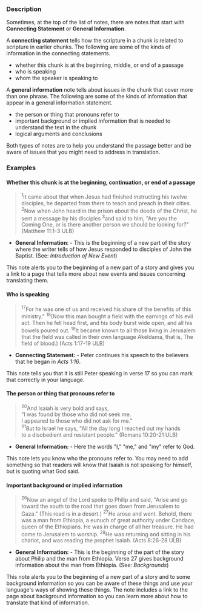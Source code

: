 
### Description

Sometimes, at the top of the list of notes, there are notes that start with **Connecting Statement** or **General Information**.

A **connecting statement** tells how the scripture in a chunk is related to scripture in earlier chunks.  The following are some of the kinds of information in the connecting statements.

* whether this chunk is at the beginning, middle, or end of a passage
* who is speaking
* whom the speaker is speaking to

A **general information** note tells about issues in the chunk that cover more than one phrase.  The following are some of the kinds of information that appear in a general information statement.

* the person or thing that pronouns refer to
* important background or implied information that is needed to understand the text in the chunk
* logical arguments and conclusions

Both types of notes are to help you understand the passage better and be aware of issues that you might need to address in translation.

### Examples

#### Whether this chunk is at the beginning, continuation, or end of a passage

><sup>1</sup>It came about that when Jesus had finished instructing his twelve disciples, he departed from there to teach and preach in their cities. <sup>2</sup>Now when John heard in the prison about the deeds of the Christ, he sent a message by his disciples <sup>3</sup>and said to him, "Are you the Coming One, or is there another person we should be looking for?" (Matthew 11:1-3 ULB)

* **General Information**: - This is the beginning of a new part of the story where the writer tells of how Jesus responded to disciples of John the Baptist. (See: *Introduction of New Event*)

This note alerts you to the beginning of a new part of a story and gives you a link to a page that tells more about new events and issues concerning translating them.

#### Who is speaking

> <sup>17</sup>For he was one of us and received his share of the benefits of this ministry." <sup>18</sup>(Now this man bought a field with the earnings of his evil act. Then he fell head first, and his body burst wide open, and all his bowels poured out. <sup>19</sup>It became known to all those living in Jerusalem that the field was called in their own language Akeldama, that is, The field of blood.) (Acts 1:17-19 ULB)


* **Connecting Statement:** - Peter continues his speech to the believers that he began in *Acts 1:16*. 

This note tells you that it is still Peter speaking in verse 17 so you can mark that correctly in your language.

#### The person or thing that pronouns refer to

><sup>20</sup>And Isaiah is very bold and says,  
>"I was found by those who did not seek me.  
>I appeared to those who did not ask for me."  
><sup>21</sup>But to Israel he says, "All the day long I reached out my hands  
>to a disobedient and resistant people." (Romans 10:20-21 ULB)


* **General Information:** - Here the words "I," "me," and "my" refer to God.

This note lets you know who the pronouns refer to. You may need to add something so that readers will know that Isaiah is not speaking for himself, but is quoting what God said.

#### Important background or implied information

> <sup>26</sup>Now an angel of the Lord spoke to Philip and said, "Arise and go toward the south to the road that goes down from Jerusalem to Gaza." (This road is in a desert.) <sup>27</sup>He arose and went. Behold, there was a man from Ethiopia, a eunuch of great authority under Candace, queen of the Ethiopians. He was in charge of all her treasure. He had come to Jerusalem to worship. <sup>28</sup>He was returning and sitting in his chariot, and was reading the prophet Isaiah. (Acts 8:26-28 ULB)


* **General Information:** - This is the beginning of the part of the story about Philip and the man from Ethiopia. Verse 27 gives background information about the man from Ethiopia. (See: *Backgrounds*)

This note alerts you to the beginning of a new part of a story and to some background information so you can be aware of these things and use your language's ways of showing these things. The note includes a link to the page about background information so you can learn more about how to translate that kind of information.